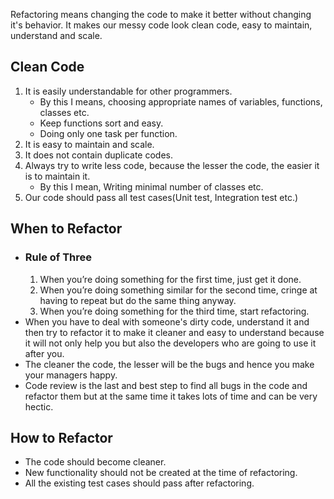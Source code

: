 Refactoring means changing the code to make it better without changing it's behavior.
It makes our messy code look clean code, easy to maintain, understand and scale.
## Clean Code ## 
1. It is easily understandable for other programmers.
   * By this I means, choosing appropriate names of variables, functions, classes etc.
   * Keep functions sort and easy.
   * Doing only one task  per function.
2. It is easy to maintain and scale.
3. It does not contain duplicate codes.
4. Always try to write less code, because the lesser the code, the easier it is to maintain it.
   * By this I mean, Writing minimal number of classes etc.
5. Our code should pass all test cases(Unit test, Integration test etc.) 

## When to Refactor ## 
 * ### Rule of Three ###
    1. When you’re doing something for the first time, just get it done.
    2. When you’re doing something similar for the second time, cringe at having to repeat but do the same thing anyway.
    3. When you’re doing something for the third time, start refactoring.
* When you have to deal with someone's dirty code, understand it and then try to refactor it to make it cleaner and easy to understand because it will not only help you but also the developers who are going to use it after you.
* The cleaner the code, the lesser will be the bugs and hence you make your managers happy.
* Code review is the last and best step to find all bugs in the code and refactor them but at the same time it takes lots of time and can be very hectic. 

## How to Refactor ## 
* The code should become cleaner.
* New functionality should not be created at the time of refactoring.
* All the existing test cases should pass after refactoring.